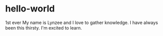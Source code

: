 # hello-world
1st ever 
My name is Lynzee and I love to gather knowledge. 
I have always been this thirsty.
I'm excited to learn.

